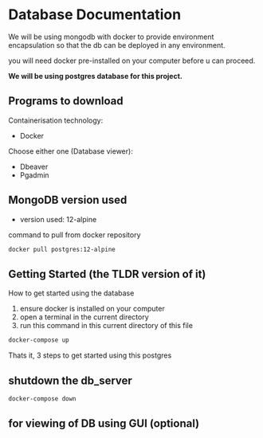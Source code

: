 # Database Documentation
We will be using mongodb with docker to provide environment encapsulation
so that the db can be deployed in any environment.

you will need docker pre-installed on your computer before u can proceed.

**We will be using postgres database for this project.**

## Programs to download
Containerisation technology:
- Docker

Choose either one (Database viewer):
- Dbeaver
- Pgadmin

## MongoDB version used
- version used: 12-alpine

command to pull from docker repository
```bash
docker pull postgres:12-alpine
```

## Getting Started (the TLDR version of it)

How to get started using the database

1. ensure docker is installed on your computer
2. open a terminal in the current directory
3. run this command in this current directory of this file

```bash
docker-compose up
```

Thats it, 3 steps to get started using this postgres

## shutdown the db_server
```bash
docker-compose down
```

## for viewing of DB using GUI (optional)


